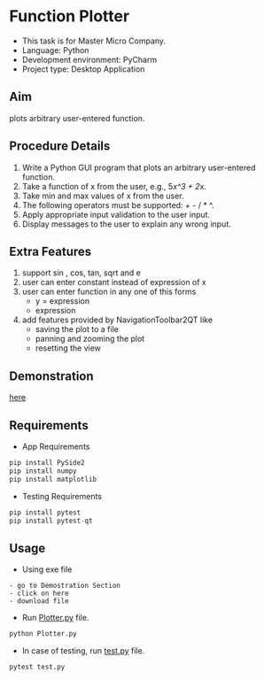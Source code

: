 # Function Plotter
- This task is for Master Micro Company.
- Language: Python
- Development environment: PyCharm
- Project type: Desktop Application
## Aim
plots arbitrary user-entered function. 
## Procedure Details
1. Write a Python GUI program that plots an arbitrary user-entered function.
2. Take a function of x from the user, e.g., 5*x^3 + 2*x.
3. Take min and max values of x from the user.
4. The following operators must be supported: + - / * ^.
5. Apply appropriate input validation to the user input.
6. Display messages to the user to explain any wrong input.

## Extra Features
1. support sin , cos, tan, sqrt and e
2. user can enter constant instead of expression of x
3. user can enter function in any one of this forms
    - y = expression
    - expression
4. add features provided by NavigationToolbar2QT like
    - saving the plot to a file
    - panning and zooming the plot
    - resetting the view
## Demonstration
[here](https://drive.google.com/file/d/1WDIjPgZZolawg67GlW68FRm64KcZ3OZx/view?usp=sharing)

## Requirements
* App Requirements 
```python
pip install PySide2
pip install numpy
pip install matplotlib
```
* Testing Requirements
```python
pip install pytest
pip install pytest-qt
```

## Usage
* Using exe file
```
- go to Demostration Section
- click on here
- download file
```
* Run [Plotter.py](Plotter.py) file.
```python
python Plotter.py
```
* In case of testing, run [test.py](test.py) file.
```python
pytest test.py
```
